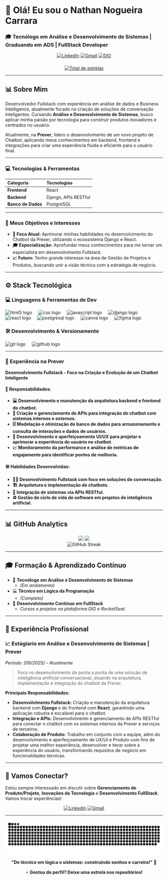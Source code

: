 # 👋 Olá! Eu sou o Nathan Nogueira Carrara
### 🎓 Tecnólogo em Análise e Desenvolvimento de Sistemas | Graduando em ADS | FullStack Developer

<div align="center">
  
[![LinkedIn](https://img.shields.io/badge/-LinkedIn-%230077B5?style=for-the-badge&logo=linkedin&logoColor=white)](https://www.linkedin.com/in/nathan-nogueira-carrara)
[![Gmail](https://img.shields.io/badge/-Gmail-%23EA4335?style=for-the-badge&logo=gmail&logoColor=white)](mailto:nathancarraranogueira@gmail.com)
[![DIO](https://img.shields.io/badge/-DIO%20Profile-8A2BE2?style=for-the-badge)](https://web.dio.me/users/nathancarraranogueira)

###

<a href="https://github.com/GuilhermeVicenteFigueira?tab=repositories">
    <img 
        alt="Total de estrelas" 
        title="Total de estrelas no GitHub" 
        src="https://custom-icon-badges.demolab.com/github/stars/https://github.com/Neitolas?tab=stars?color=55960c&style=for-the-badge&labelColor=488207&logo=star&label=Estrelas"
    />
</a>

</div>

---

## 📊 Sobre Mim

Desenvolvedor Fullstack com experiência em análise de dados e Business Intelligence, atualmente focado na criação de soluções de conversação inteligentes. Cursando **Análise e Desenvolvimento de Sistemas**, busco aplicar minha paixão por tecnologia para construir produtos inovadores e centrados no usuário.

Atualmente, na **Prever**, lidero o desenvolvimento de um novo projeto de Chatbot, aplicando meus conhecimentos em backend, frontend e integrações para criar uma experiência fluida e eficiente para o usuário final.

---

### 💻 Tecnologias & Ferramentas

| Categoria | Tecnologias |
| :--- | :--- |
| **Frontend** | React |
| **Backend** | Django, APIs RESTful |
| **Banco de Dados** | PostgreSQL |

---

### 🌱 Meus Objetivos e Interesses

- **🚀 Foco Atual:** Aprimorar minhas habilidades no desenvolvimento do Chatbot da Prever, utilizando o ecossistema Django e React.
- **🎓 Especialização:** Aprofundar meus conhecimentos para me tornar um especialista em desenvolvimento Fullstack.
- **📈 Futuro:** Tenho grande interesse na área de Gestão de Projetos e Produtos, buscando unir a visão técnica com a estratégia de negócio.
  
---

## ⚙️ Stack Tecnológica

### 💻 **Linguagens & Ferramentas de Dev**
<div align="left">
  <img src="https://cdn.jsdelivr.net/gh/devicons/devicon/icons/html5/html5-original.svg" height="40" alt="html5 logo"  />
  <img width="12" />
  <img src="https://cdn.jsdelivr.net/gh/devicons/devicon/icons/css3/css3-original.svg" height="40" alt="css logo"  />
  <img width="12" />
  <img src="https://cdn.jsdelivr.net/gh/devicons/devicon/icons/javascript/javascript-original.svg" height="40" alt="javascript logo"  />
  <img width="12" />
  <img src="https://cdn.jsdelivr.net/gh/devicons/devicon/icons/django/django-plain.svg" height="40" alt="django logo"  />
  <img width="12" />
  <img src="https://cdn.jsdelivr.net/gh/devicons/devicon/icons/react/react-original.svg" height="40" alt="react logo"  />
  <img width="12" />
  <img src="https://cdn.jsdelivr.net/gh/devicons/devicon/icons/postgresql/postgresql-original.svg" height="40" alt="postgresql logo"  />
  <img width="12" />
  <img src="https://cdn.jsdelivr.net/gh/devicons/devicon/icons/canva/canva-original.svg" height="40" alt="canva logo"  />
  <img width="12" />
  <img src="https://cdn.jsdelivr.net/gh/devicons/devicon/icons/figma/figma-original.svg" height="40" alt="figma logo"  />
</div

---

### 🛠️ **Desenvolvimento & Versionamento**
<div align="left">
  <img src="https://cdn.jsdelivr.net/gh/devicons/devicon/icons/git/git-original.svg" height="40" alt="git logo"  />
  <img width="12" />
  <img src="https://cdn.jsdelivr.net/gh/devicons/devicon/icons/github/github-original.svg" height="40" alt="github logo"  />
</div>

---

</td>
<td width="50%">

### 🤖 Experiência na Prever

**Desenvolvimento Fullstack - Foco na Criação e Evolução de um Chatbot Inteligente**

#### 🚀 Responsabilidades:
* **💻 Desenvolvimento e manutenção da arquitetura backend e frontend do chatbot.**
* **🔗 Criação e gerenciamento de APIs para integração do chatbot com sistemas internos e externos.**
* **🗄️ Modelação e otimização do banco de dados para armazenamento e consulta de interações e dados de usuários.**
* **🤝 Desenvolvimento e aperfeiçoamento UI/UX para projetar e aprimorar a experiência do usuário no chatbot.**
* **📈 Monitoramento da performance e análise de métricas de engajamento para identificar pontos de melhoria.**

#### 🛠️ Habilidades Desenvolvidas:
* **👨‍💻 Desenvolvimento Fullstack com foco em soluções de conversação.**
* **🏗️ Arquitetura e implementação de chatbots.**
* **🔄 Integração de sistemas via APIs RESTful.**
* **♻️ Gestão de ciclo de vida de software em projetos de inteligência artificial.**

</td>
</tr>
</table>

---

## 📊 GitHub Analytics

<div align="center">
<img height="180em" src="https://github-readme-stats.vercel.app/api?username=neitolas&show_icons=true&theme=dark&title_color=12d456&text_color=12d456&icon_color=12d456&hide_border=true&locale=pt-br&include_all_commits=true&count_private=true"/>
<img height="180em" src="https://github-readme-stats.vercel.app/api/top-langs/?username=neitolas&layout=compact&theme=dark&title_color=12d456&text_color=12d456&hide_border=true&locale=pt-br&hide=html,css,php,java&langs_count=6"/>
</div>

<div align="center">
<img src="https://github-readme-streak-stats.herokuapp.com/?user=neitolas&theme=dark&hide_border=true&stroke=12d456&ring=12d456&fire=12d456&currStreakNum=12d456&sideNums=12d456&currStreakLabel=12d456&sideLabels=12d456&dates=12d456" alt="GitHub Streak"/>
</div>

---

## 🎓 Formação & Aprendizado Contínuo

- 🤖 **Tecnólogo em Análise e Desenvolvimento de Sistemas**
  - *(Em andamento)*
- 💻 **Técnico em Lógica da Programação**
  - *(Completo)*
- 📜 **Desenvolvimento Contínuo em FullStack**
  - *Cursos e projetos na plataforma DIO e RocketSeat.*

---

## 💼 Experiência Profissional

### 📈 Estágiario em Análise e Desenvolvimento de Sistemas | Prever
*Período: [09/2025] – Atualmente*

> Foco no desenvolvimento de ponta a ponta de uma solução de inteligência artificial conversacional, atuando na arquitetura, implementação e integração do chatbot da Prever.

**Principais Responsabilidades:**
- **Desenvolvimento Fullstack:** Criação e manutenção da arquitetura backend com **Django** e do frontend com **React**, garantindo uma aplicação robusta e escalável para o chatbot.
- **Integração e APIs:** Desenvolvimento e gerenciamento de APIs RESTful para conectar o chatbot com os sistemas internos da Prever e serviços de terceiros.
- **Colaboração de Produto:** Trabalho em conjunto com a equipe, além do desenvolvimento e aperfeiçoamento de UX/UI e Produto com fins de projetar uma melhor experiência, desenvolver e iterar sobre a experiência do usuário, transformando requisitos de negócio em funcionalidades técnicas.

---

## 🤝 Vamos Conectar?

Estou sempre interessado em discutir sobre **Gerenciamento de Produto/Projeto**, **Inovações da Tecnologia** e **Desenvolvimento FullStack**. Vamos trocar experiências!

<div align="center">

[![LinkedIn](https://img.shields.io/badge/LinkedIn-Vamos%20conversar!-blue?style=for-the-badge&logo=linkedin)](https://www.linkedin.com/in/nathan-nogueira-carrara)
[![Gmail](https://img.shields.io/badge/Gmail-Envie%20um%20email-red?style=for-the-badge&logo=gmail)](mailto:nathancarraranogueira@gmail.com)

</div>

---

<div align="center">
<img src="https://raw.githubusercontent.com/platane/snk/output/github-contribution-grid-snake-dark.svg" alt="Snake animation" />
</div>

<div align="center">
  
**"De técnico em lógica e sistemas: construindo sonhos e carreira!"** 🚀

⭐ **Gostou do perfil? Deixe uma estrela nos repositórios!**

</div>
